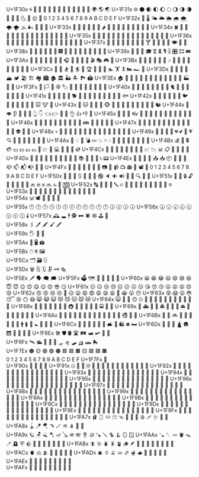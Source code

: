 ###
U+1F30x	🌀	🌁	🌂	🌃	🌄	🌅	🌆	🌇	🌈	🌉	🌊	🌋	🌌	🌍	🌎	🌏
U+1F31x	🌐	🌑	🌒	🌓	🌔	🌕	🌖	🌗	🌘	🌙	🌚	🌛	🌜	🌝	🌞	🌟
 	0	1	2	3	4	5	6	7	8	9	A	B	C	D	E	F
U+1F32x	🌠	🌡️			🌤️	🌥️	🌦️	🌧️	🌨️	🌩️	🌪️	🌫️	🌬️	🌭	🌮	🌯
U+1F33x	🌰	🌱	🌲	🌳	🌴	🌵	🌶️	🌷	🌸	🌹	🌺	🌻	🌼	🌽	🌾	🌿
U+1F34x	🍀	🍁	🍂	🍃	🍄	🍅	🍆	🍇	🍈	🍉	🍊	🍋	🍌	🍍	🍎	🍏
U+1F35x	🍐	🍑	🍒	🍓	🍔	🍕	🍖	🍗	🍘	🍙	🍚	🍛	🍜	🍝	🍞	🍟
U+1F36x	🍠	🍡	🍢	🍣	🍤	🍥	🍦	🍧	🍨	🍩	🍪	🍫	🍬	🍭	🍮	🍯
U+1F37x	🍰	🍱	🍲	🍳	🍴	🍵	🍶	🍷	🍸	🍹	🍺	🍻	🍼	🍽️	🍾	🍿
U+1F38x	🎀	🎁	🎂	🎃	🎄	🎅	🎆	🎇	🎈	🎉	🎊	🎋	🎌	🎍	🎎	🎏
U+1F39x	🎐	🎑	🎒	🎓			🎖️	🎗️		🎙️	🎚️	🎛️			🎞️	🎟️
U+1F3Ax	🎠	🎡	🎢	🎣	🎤	🎥	🎦	🎧	🎨	🎩	🎪	🎫	🎬	🎭	🎮	🎯
U+1F3Bx	🎰	🎱	🎲	🎳	🎴	🎵	🎶	🎷	🎸	🎹	🎺	🎻	🎼	🎽	🎾	🎿
U+1F3Cx	🏀	🏁	🏂	🏃	🏄	🏅	🏆	🏇	🏈	🏉	🏊	🏋️	🏌️	🏍️	🏎️	🏏
U+1F3Dx	🏐	🏑	🏒	🏓	🏔️	🏕️	🏖️	🏗️	🏘️	🏙️	🏚️	🏛️	🏜️	🏝️	🏞️	🏟️
U+1F3Ex	🏠	🏡	🏢	🏣	🏤	🏥	🏦	🏧	🏨	🏩	🏪	🏫	🏬	🏭	🏮	🏯
U+1F3Fx	🏰			🏳️	🏴	🏵️		🏷️	🏸	🏹	🏺	🏻	🏼	🏽	🏾	🏿
U+1F40x	🐀	🐁	🐂	🐃	🐄	🐅	🐆	🐇	🐈	🐉	🐊	🐋	🐌	🐍	🐎	🐏
U+1F41x	🐐	🐑	🐒	🐓	🐔	🐕	🐖	🐗	🐘	🐙	🐚	🐛	🐜	🐝	🐞	🐟
U+1F42x	🐠	🐡	🐢	🐣	🐤	🐥	🐦	🐧	🐨	🐩	🐪	🐫	🐬	🐭	🐮	🐯
U+1F43x	🐰	🐱	🐲	🐳	🐴	🐵	🐶	🐷	🐸	🐹	🐺	🐻	🐼	🐽	🐾	🐿️
U+1F44x	👀	👁️	👂	👃	👄	👅	👆	👇	👈	👉	👊	👋	👌	👍	👎	👏
U+1F45x	👐	👑	👒	👓	👔	👕	👖	👗	👘	👙	👚	👛	👜	👝	👞	👟
U+1F46x	👠	👡	👢	👣	👤	👥	👦	👧	👨	👩	👪	👫	👬	👭	👮	👯
U+1F47x	👰	👱	👲	👳	👴	👵	👶	👷	👸	👹	👺	👻	👼	👽	👾	👿
U+1F48x	💀	💁	💂	💃	💄	💅	💆	💇	💈	💉	💊	💋	💌	💍	💎	💏
U+1F49x	💐	💑	💒	💓	💔	💕	💖	💗	💘	💙	💚	💛	💜	💝	💞	💟
U+1F4Ax	💠	💡	💢	💣	💤	💥	💦	💧	💨	💩	💪	💫	💬	💭	💮	💯
U+1F4Bx	💰	💱	💲	💳	💴	💵	💶	💷	💸	💹	💺	💻	💼	💽	💾	💿
U+1F4Cx	📀	📁	📂	📃	📄	📅	📆	📇	📈	📉	📊	📋	📌	📍	📎	📏
U+1F4Dx	📐	📑	📒	📓	📔	📕	📖	📗	📘	📙	📚	📛	📜	📝	📞	📟
U+1F4Ex	📠	📡	📢	📣	📤	📥	📦	📧	📨	📩	📪	📫	📬	📭	📮	📯
U+1F4Fx	📰	📱	📲	📳	📴	📵	📶	📷	📸	📹	📺	📻	📼	📽️		📿
 	0	1	2	3	4	5	6	7	8	9	A	B	C	D	E	F
U+1F50x	🔀	🔁	🔂	🔃	🔄	🔅	🔆	🔇	🔈	🔉	🔊	🔋	🔌	🔍	🔎	🔏
U+1F51x	🔐	🔑	🔒	🔓	🔔	🔕	🔖	🔗	🔘	🔙	🔚	🔛	🔜	🔝	🔞	🔟
U+1F52x	🔠	🔡	🔢	🔣	🔤	🔥	🔦	🔧	🔨	🔩	🔪	🔫	🔬	🔭	🔮	🔯
U+1F53x	🔰	🔱	🔲	🔳	🔴	🔵	🔶	🔷	🔸	🔹	🔺	🔻	🔼	🔽		
U+1F54x										🕉️	🕊️	🕋	🕌	🕍	🕎	
U+1F55x	🕐	🕑	🕒	🕓	🕔	🕕	🕖	🕗	🕘	🕙	🕚	🕛	🕜	🕝	🕞	🕟
U+1F56x	🕠	🕡	🕢	🕣	🕤	🕥	🕦	🕧								🕯️
U+1F57x	🕰️			🕳️	🕴️	🕵️	🕶️	🕷️	🕸️	🕹️	🕺					
U+1F58x								🖇️			🖊️	🖋️	🖌️	🖍️		
U+1F59x	🖐️					🖕	🖖									
U+1F5Ax					🖤	🖥️			🖨️							
U+1F5Bx		🖱️	🖲️										🖼️			
U+1F5Cx			🗂️	🗃️	🗄️											
U+1F5Dx		🗑️	🗒️	🗓️									🗜️	🗝️	🗞️	
U+1F5Ex		🗡️		🗣️					🗨️							🗯️
U+1F5Fx				🗳️							🗺️	🗻	🗼	🗽	🗾	🗿
U+1F60x	😀	😁	😂	😃	😄	😅	😆	😇	😈	😉	😊	😋	😌	😍	😎	😏
U+1F61x	😐	😑	😒	😓	😔	😕	😖	😗	😘	😙	😚	😛	😜	😝	😞	😟
U+1F62x	😠	😡	😢	😣	😤	😥	😦	😧	😨	😩	😪	😫	😬	😭	😮	😯
U+1F63x	😰	😱	😲	😳	😴	😵	😶	😷	😸	😹	😺	😻	😼	😽	😾	😿
U+1F64x	🙀	🙁	🙂	🙃	🙄	🙅	🙆	🙇	🙈	🙉	🙊	🙋	🙌	🙍	🙎	🙏
U+1F68x	🚀	🚁	🚂	🚃	🚄	🚅	🚆	🚇	🚈	🚉	🚊	🚋	🚌	🚍	🚎	🚏
U+1F69x	🚐	🚑	🚒	🚓	🚔	🚕	🚖	🚗	🚘	🚙	🚚	🚛	🚜	🚝	🚞	🚟
U+1F6Ax	🚠	🚡	🚢	🚣	🚤	🚥	🚦	🚧	🚨	🚩	🚪	🚫	🚬	🚭	🚮	🚯
U+1F6Bx	🚰	🚱	🚲	🚳	🚴	🚵	🚶	🚷	🚸	🚹	🚺	🚻	🚼	🚽	🚾	🚿
U+1F6Cx	🛀	🛁	🛂	🛃	🛄	🛅						🛋️	🛌	🛍️	🛎️	🛏️
U+1F6Dx	🛐	🛑	🛒			🛕	🛖	🛗					🛜	🛝	🛞	🛟
U+1F6Ex	🛠️	🛡️	🛢️	🛣️	🛤️	🛥️				🛩️		🛫	🛬			
U+1F6Fx	🛰️			🛳️	🛴	🛵	🛶	🛷	🛸	🛹	🛺	🛻	🛼			
U+1F7Ex	🟠	🟡	🟢	🟣	🟤	🟥	🟦	🟧	🟨	🟩	🟪	🟫				
 	0	1	2	3	4	5	6	7	8	9	A	B	C	D	E	F
U+1F7Fx	🟰															
U+1F90x													🤌	🤍	🤎	🤏
U+1F91x	🤐	🤑	🤒	🤓	🤔	🤕	🤖	🤗	🤘	🤙	🤚	🤛	🤜	🤝	🤞	🤟
U+1F92x	🤠	🤡	🤢	🤣	🤤	🤥	🤦	🤧	🤨	🤩	🤪	🤫	🤬	🤭	🤮	🤯
U+1F93x	🤰	🤱	🤲	🤳	🤴	🤵	🤶	🤷	🤸	🤹	🤺		🤼	🤽	🤾	🤿
U+1F94x	🥀	🥁	🥂	🥃	🥄	🥅		🥇	🥈	🥉	🥊	🥋	🥌	🥍	🥎	🥏
U+1F95x	🥐	🥑	🥒	🥓	🥔	🥕	🥖	🥗	🥘	🥙	🥚	🥛	🥜	🥝	🥞	🥟
U+1F96x	🥠	🥡	🥢	🥣	🥤	🥥	🥦	🥧	🥨	🥩	🥪	🥫	🥬	🥭	🥮	🥯
U+1F97x	🥰	🥱	🥲	🥳	🥴	🥵	🥶	🥷	🥸	🥹	🥺	🥻	🥼	🥽	🥾	🥿
U+1F98x	🦀	🦁	🦂	🦃	🦄	🦅	🦆	🦇	🦈	🦉	🦊	🦋	🦌	🦍	🦎	🦏
U+1F99x	🦐	🦑	🦒	🦓	🦔	🦕	🦖	🦗	🦘	🦙	🦚	🦛	🦜	🦝	🦞	🦟
U+1F9Ax	🦠	🦡	🦢	🦣	🦤	🦥	🦦	🦧	🦨	🦩	🦪	🦫	🦬	🦭	🦮	🦯
U+1F9Bx	🦰	🦱	🦲	🦳	🦴	🦵	🦶	🦷	🦸	🦹	🦺	🦻	🦼	🦽	🦾	🦿
U+1F9Cx	🧀	🧁	🧂	🧃	🧄	🧅	🧆	🧇	🧈	🧉	🧊	🧋	🧌	🧍	🧎	🧏
U+1F9Dx	🧐	🧑	🧒	🧓	🧔	🧕	🧖	🧗	🧘	🧙	🧚	🧛	🧜	🧝	🧞	🧟
U+1F9Ex	🧠	🧡	🧢	🧣	🧤	🧥	🧦	🧧	🧨	🧩	🧪	🧫	🧬	🧭	🧮	🧯
U+1F9Fx	🧰	🧱	🧲	🧳	🧴	🧵	🧶	🧷	🧸	🧹	🧺	🧻	🧼	🧽	🧾	🧿
U+1FA7x	🩰	🩱	🩲	🩳	🩴	🩵	🩶	🩷	🩸	🩹	🩺	🩻	🩼			
U+1FA8x	🪀	🪁	🪂	🪃	🪄	🪅	🪆	🪇	🪈							
U+1FA9x	🪐	🪑	🪒	🪓	🪔	🪕	🪖	🪗	🪘	🪙	🪚	🪛	🪜	🪝	🪞	🪟
U+1FAAx	🪠	🪡	🪢	🪣	🪤	🪥	🪦	🪧	🪨	🪩	🪪	🪫	🪬	🪭	🪮	🪯
U+1FABx	🪰	🪱	🪲	🪳	🪴	🪵	🪶	🪷	🪸	🪹	🪺	🪻	🪼	🪽		🪿
U+1FACx	🫀	🫁	🫂	🫃	🫄	🫅									🫎	🫏
U+1FADx	🫐	🫑	🫒	🫓	🫔	🫕	🫖	🫗	🫘	🫙	🫚	🫛				
U+1FAEx	🫠	🫡	🫢	🫣	🫤	🫥	🫦	🫧	🫨							
U+1FAFx	🫰	🫱	🫲	🫳	🫴	🫵	🫶	🫷	🫸

